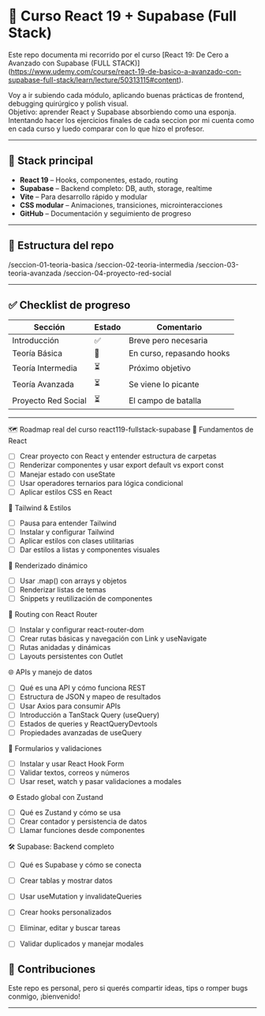 # 🚀 Curso React 19 + Supabase (Full Stack)

Este repo documenta mi recorrido por el curso [React 19: De Cero a Avanzado con Supabase (FULL STACK)]
(https://www.udemy.com/course/react-19-de-basico-a-avanzado-con-supabase-full-stack/learn/lecture/50313115#content). 

Voy a ir subiendo cada módulo, aplicando buenas prácticas de frontend, debugging quirúrgico y polish visual.  
Objetivo: aprender React y Supabase absorbiendo como una esponja. 
Intentando hacer los ejercicios finales de cada seccion por mi cuenta como en cada curso y luedo comparar
con lo que hizo el profesor.

---

## 🧠 Stack principal

- **React 19** – Hooks, componentes, estado, routing
- **Supabase** – Backend completo: DB, auth, storage, realtime
- **Vite** – Para desarrollo rápido y modular
- **CSS modular** – Animaciones, transiciones, microinteracciones
- **GitHub** – Documentación y seguimiento de progreso

---

## 📁 Estructura del repo
/seccion-01-teoria-basica 
/seccion-02-teoria-intermedia 
/seccion-03-teoria-avanzada 
/seccion-04-proyecto-red-social 

---

## ✅ Checklist de progreso

| Sección | Estado | Comentario |
|--------|--------|------------|
| Introducción | ✅ | Breve pero necesaria |
| Teoría Básica | 🔄 | En curso, repasando hooks |
| Teoría Intermedia | ⏳ | Próximo objetivo |
| Teoría Avanzada | ⏳ | Se viene lo picante |
| Proyecto Red Social | ⏳ | El campo de batalla |

---

🗺️ Roadmap real del curso react119-fullstack-supabase
🔹 Fundamentos de React
- [ ] Crear proyecto con React y entender estructura de carpetas
- [ ] Renderizar componentes y usar export default vs export const
- [ ] Manejar estado con useState
- [ ] Usar operadores ternarios para lógica condicional
- [ ] Aplicar estilos CSS en React
      
🎨 Tailwind & Estilos
- [ ] Pausa para entender Tailwind
- [ ] Instalar y configurar Tailwind
- [ ] Aplicar estilos con clases utilitarias
- [ ] Dar estilos a listas y componentes visuales
      
🔁 Renderizado dinámico
- [ ] Usar .map() con arrays y objetos
- [ ] Renderizar listas de temas
- [ ] Snippets y reutilización de componentes
      
🧭 Routing con React Router
- [ ] Instalar y configurar react-router-dom
- [ ] Crear rutas básicas y navegación con Link y useNavigate
- [ ] Rutas anidadas y dinámicas
- [ ] Layouts persistentes con Outlet
      
🌐 APIs y manejo de datos
- [ ] Qué es una API y cómo funciona REST
- [ ] Estructura de JSON y mapeo de resultados
- [ ] Usar Axios para consumir APIs
- [ ] Introducción a TanStack Query (useQuery)
- [ ] Estados de queries y ReactQueryDevtools
- [ ] Propiedades avanzadas de useQuery
      
🧾 Formularios y validaciones
- [ ] Instalar y usar React Hook Form
- [ ] Validar textos, correos y números
- [ ] Usar reset, watch y pasar validaciones a modales
      
⚙️ Estado global con Zustand
- [ ] Qué es Zustand y cómo se usa
- [ ] Crear contador y persistencia de datos
- [ ] Llamar funciones desde componentes
      
🛠️ Supabase: Backend completo
- [ ] Qué es Supabase y cómo se conecta
- [ ] Crear tablas y mostrar datos
- [ ] Usar useMutation y invalidateQueries
- [ ] Crear hooks personalizados
- [ ] Eliminar, editar y buscar tareas
- [ ] Validar duplicados y manejar modales



## 🤝 Contribuciones

Este repo es personal, pero si querés compartir ideas, tips o romper bugs conmigo, ¡bienvenido!

---


